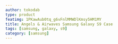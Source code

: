 ```yaml
---
author: tokodab
type: product
featimg: 1PKawAub0tq_g6vFnlMMWDlKmsy5HM1MY
title: Angels & Airwaves Samsung Galaxy S9 Case
tags: [samsung, galaxy, s9]
category: [samsung]
---
```

